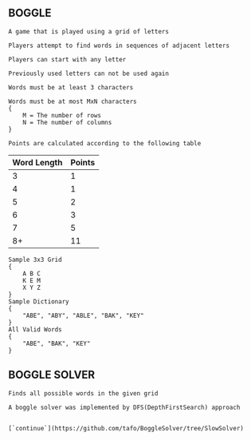## BOGGLE
```
A game that is played using a grid of letters

Players attempt to find words in sequences of adjacent letters
```
```
Players can start with any letter

Previously used letters can not be used again

Words must be at least 3 characters

Words must be at most MxN characters
{
    M = The number of rows
    N = The number of columns
}

Points are calculated according to the following table
```
Word Length | Points
--| --
3 | 1
4 | 1
5 | 2
6 | 3
7 | 5
8+| 11
```
Sample 3x3 Grid
{
    A B C 
    K E M
    X Y Z 
}
Sample Dictionary
{ 
    "ABE", "ABY", "ABLE", "BAK", "KEY"
}
All Valid Words
{
    "ABE", "BAK", "KEY"
}
```
## BOGGLE SOLVER
```
Finds all possible words in the given grid
```
```
A boggle solver was implemented by DFS(DepthFirstSearch) approach
```
```

[`continue`](https://github.com/tafo/BoggleSolver/tree/SlowSolver)